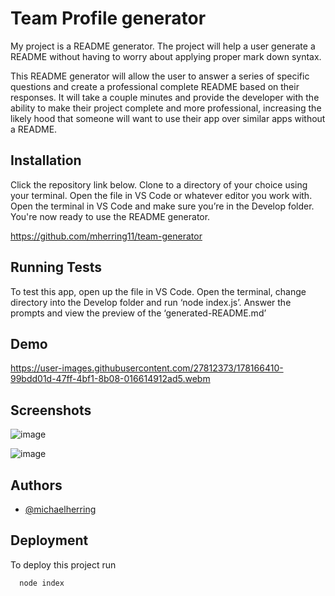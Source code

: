 
# Team Profile generator

My project is a README generator. The project will help a user generate a README without having to worry about applying proper mark down syntax.

This README generator will allow the user to answer a series of specific questions and create a professional complete README based on their responses. It will take a couple minutes and provide the developer with the ability to make their project complete and more professional, increasing the likely hood that someone will want to use their app over similar apps without a README.


## Installation

Click the repository link below.  Clone to a directory of your choice using your terminal. Open the file in VS Code or whatever editor you work with. Open the terminal in VS Code and make sure you’re in the Develop folder. You're now ready to use the README generator.

https://github.com/mherring11/team-generator
## Running Tests

To test this app, open up the file in VS Code. Open the terminal, change directory into the Develop folder  and run ‘node index.js’. Answer the prompts and view the preview of the ‘generated-README.md’


## Demo

https://user-images.githubusercontent.com/27812373/178166410-99bdd01d-47ff-4bf1-8b08-016614912ad5.webm

## Screenshots

![image](https://user-images.githubusercontent.com/27812373/178166044-4ff53327-c953-4cd9-b123-5e73d0c79e77.png)

![image](https://user-images.githubusercontent.com/27812373/178166080-aeb55804-a4c6-4af3-ac4b-490b57b078c9.png)



## Authors

- [@michaelherring](https://github.com/mherring11)


## Deployment

To deploy this project run

```bash
  node index
```

